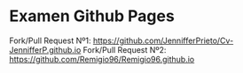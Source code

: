 # Examen Github Pages
Fork/Pull Request Nº1: https://github.com/JennifferPrieto/Cv-JennifferP.github.io
Fork/Pull Request Nº2: https://github.com/Remigio96/Remigio96.github.io
